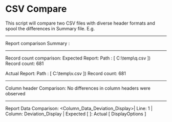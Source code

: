 # CSV Compare
This script will compare two CSV files with diverse header formats and spool the differences in Summary file.
E.g. 
****************************************************************************************************
Report comparison Summary :
****************************************************************************************************
Record count comparison:
Expected Report:
	Path : [ C:\temp\q.csv ])
	Record count: 681

Actual Report:
	Path : [ C:\temp\v.csv ])
	Record count: 681
****************************************************************************************************
Column header Comparison:
	No differences in column headers were observed

****************************************************************************************************
Report Data Comparison:
<Column_Data_Deviation_Display>| Line: 1 | Column: Deviation_Display | Expected [  ]: Actual [ DisplayOptions ]
